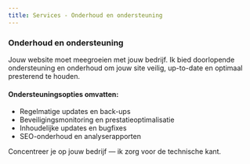 ```yaml
---
title: Services - Onderhoud en ondersteuning
---
```


### Onderhoud en ondersteuning

Jouw website moet meegroeien met jouw bedrijf. Ik bied doorlopende ondersteuning en onderhoud om jouw site veilig, up-to-date en optimaal presterend te houden.

#### Ondersteuningsopties omvatten:

- Regelmatige updates en back-ups
- Beveiligingsmonitoring en prestatieoptimalisatie
- Inhoudelijke updates en bugfixes
- SEO-onderhoud en analyserapporten

Concentreer je op jouw bedrijf — ik zorg voor de technische kant.